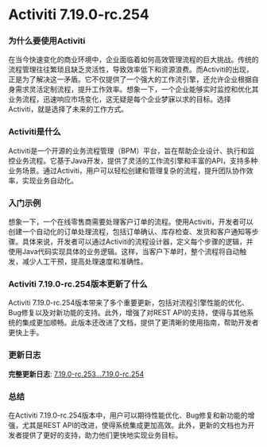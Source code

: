 # Activiti 7.19.0-rc.254
### 为什么要使用Activiti

在当今快速变化的商业环境中，企业面临着如何高效管理流程的巨大挑战。传统的流程管理往往繁琐且缺乏灵活性，导致效率低下和资源浪费。而Activiti的出现，正是为了解决这一矛盾。它不仅提供了一个强大的工作流引擎，还允许企业根据自身需求灵活定制流程，提升工作效率。想象一下，一个企业能够实时监控和优化其业务流程，迅速响应市场变化，这无疑是每个企业梦寐以求的目标。选择Activiti，就是选择了未来的工作方式。

### Activiti是什么

Activiti是一个开源的业务流程管理（BPM）平台，旨在帮助企业设计、执行和监控业务流程。它基于Java开发，提供了灵活的工作流引擎和丰富的API，支持多种业务场景。通过Activiti，用户可以轻松创建和管理复杂的流程，提升团队协作效率，实现业务自动化。

### 入门示例

想象一下，一个在线零售商需要处理客户订单的流程。使用Activiti，开发者可以创建一个自动化的订单处理流程，包括订单确认、库存检查、发货和客户通知等步骤。具体来说，开发者可以通过Activiti的流程设计器，定义每个步骤的逻辑，并使用Java代码实现具体的业务逻辑。这样，当客户下单时，整个流程将自动触发，减少人工干预，提高处理速度和准确性。

### Activiti 7.19.0-rc.254版本更新了什么

Activiti 7.19.0-rc.254版本带来了多个重要更新，包括对流程引擎性能的优化、Bug修复以及对新功能的支持。此外，增强了对REST API的支持，使得与其他系统的集成更加顺畅。此版本还改进了文档，提供了更清晰的使用指南，帮助开发者更快上手。

### 更新日志

**完整更新日志**: [7.19.0-rc.253...7.19.0-rc.254](https://github.com/Activiti/Activiti/compare/7.19.0-rc.253...7.19.0-rc.254)

### 总结

在Activiti 7.19.0-rc.254版本中，用户可以期待性能优化、Bug修复和新功能的增强，尤其是REST API的改进，使得系统集成更加高效。此外，更新的文档也为开发者提供了更好的支持，助力他们更快地实现业务目标。
